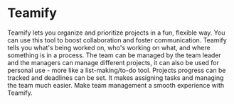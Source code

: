 # Teamify
Teamify lets you organize and prioritize projects in a fun, flexible way. You can use this tool to boost collaboration and foster communication. Teamify tells you what's being worked on, who's working on what, and where something is in a process. The team can be managed by the team leader and the managers can manage different projects, it can also be used for personal use - more like a list-making/to-do tool. Projects progress can be tracked and deadlines can be set. It makes assigning tasks and managing the team much easier. Make team management a smooth experience with Teamify.
